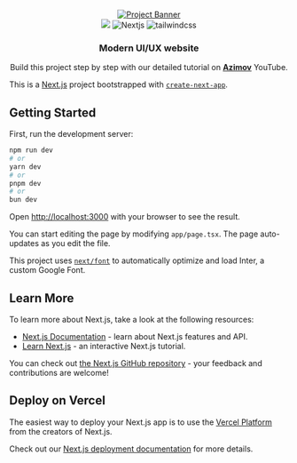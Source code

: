 <div align="center">
  <br />
    <a href="https://youtu.be/B91wc5dCEBA" target="_blank">
      <img src="https://as1.ftcdn.net/v2/jpg/03/08/36/16/1000_F_308361666_d7KABD3fZ5fyelmTZ1c0GRfNn6nfhZTA.jpg" alt="Project Banner">
    </a>
  <br />

  <div>
    <img src=" alt="" />
    <img src="https://velog.velcdn.com/images/cookie004/post/2982bfcf-aa0b-4122-8d4a-fd2c6c3165d9/image.pngB" alt="Nextjs" />
    <img src="https://img.shields.io/badge/-Tailwind_CSS-black?style=for-the-badge&logoColor=white&logo=tailwindcss&color=06B6D4" alt="tailwindcss" />
  </div>

  <h3 align="center">Modern UI/UX website</h3>

   <div align="center">
     Build this project step by step with our detailed tutorial on <a href="https://instagram.com//azimov_s.a" target="_blank"><b>Azimov</b></a> YouTube.
    </div>
</div>








This is a [Next.js](https://nextjs.org/) project bootstrapped with [`create-next-app`](https://github.com/vercel/next.js/tree/canary/packages/create-next-app).

## Getting Started

First, run the development server:

```bash
npm run dev
# or
yarn dev
# or
pnpm dev
# or
bun dev
```

Open [http://localhost:3000](http://localhost:3000) with your browser to see the result.

You can start editing the page by modifying `app/page.tsx`. The page auto-updates as you edit the file.

This project uses [`next/font`](https://nextjs.org/docs/basic-features/font-optimization) to automatically optimize and load Inter, a custom Google Font.

## Learn More

To learn more about Next.js, take a look at the following resources:

- [Next.js Documentation](https://nextjs.org/docs) - learn about Next.js features and API.
- [Learn Next.js](https://nextjs.org/learn) - an interactive Next.js tutorial.

You can check out [the Next.js GitHub repository](https://github.com/vercel/next.js/) - your feedback and contributions are welcome!

## Deploy on Vercel

The easiest way to deploy your Next.js app is to use the [Vercel Platform](https://vercel.com/new?utm_medium=default-template&filter=next.js&utm_source=create-next-app&utm_campaign=create-next-app-readme) from the creators of Next.js.

Check out our [Next.js deployment documentation](https://nextjs.org/docs/deployment) for more details.

